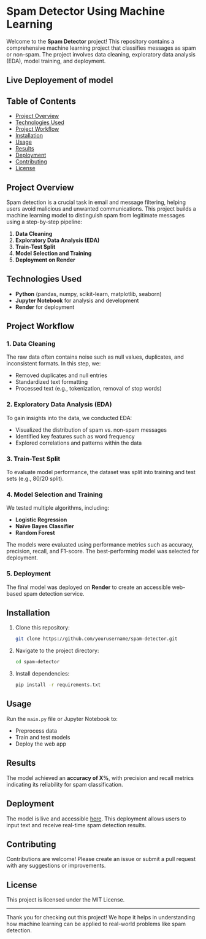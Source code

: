 # Spam Detector Using Machine Learning

Welcome to the **Spam Detector** project! This repository contains a comprehensive machine learning project that classifies messages as spam or non-spam. The project involves data cleaning, exploratory data analysis (EDA), model training, and deployment.

## Live Deployement of model


## Table of Contents
- [Project Overview](#project-overview)
- [Technologies Used](#technologies-used)
- [Project Workflow](#project-workflow)
- [Installation](#installation)
- [Usage](#usage)
- [Results](#results)
- [Deployment](#deployment)
- [Contributing](#contributing)
- [License](#license)

## Project Overview
Spam detection is a crucial task in email and message filtering, helping users avoid malicious and unwanted communications. This project builds a machine learning model to distinguish spam from legitimate messages using a step-by-step pipeline:
1. **Data Cleaning**
2. **Exploratory Data Analysis (EDA)**
3. **Train-Test Split**
4. **Model Selection and Training**
5. **Deployment on Render**

## Technologies Used
- **Python** (pandas, numpy, scikit-learn, matplotlib, seaborn)
- **Jupyter Notebook** for analysis and development
- **Render** for deployment

## Project Workflow
### 1. Data Cleaning
The raw data often contains noise such as null values, duplicates, and inconsistent formats. In this step, we:
- Removed duplicates and null entries
- Standardized text formatting
- Processed text (e.g., tokenization, removal of stop words)

### 2. Exploratory Data Analysis (EDA)
To gain insights into the data, we conducted EDA:
- Visualized the distribution of spam vs. non-spam messages
- Identified key features such as word frequency
- Explored correlations and patterns within the data

### 3. Train-Test Split
To evaluate model performance, the dataset was split into training and test sets (e.g., 80/20 split).

### 4. Model Selection and Training
We tested multiple algorithms, including:
- **Logistic Regression**
- **Naïve Bayes Classifier**
- **Random Forest**

The models were evaluated using performance metrics such as accuracy, precision, recall, and F1-score. The best-performing model was selected for deployment.

### 5. Deployment
The final model was deployed on **Render** to create an accessible web-based spam detection service.

## Installation
1. Clone this repository:
   ```bash
   git clone https://github.com/yourusername/spam-detector.git
   ```
2. Navigate to the project directory:
   ```bash
   cd spam-detector
   ```
3. Install dependencies:
   ```bash
   pip install -r requirements.txt
   ```

## Usage
Run the `main.py` file or Jupyter Notebook to:
- Preprocess data
- Train and test models
- Deploy the web app

## Results
The model achieved an **accuracy of X%**, with precision and recall metrics indicating its reliability for spam classification.

## Deployment
The model is live and accessible [here](https://your-render-link.com). This deployment allows users to input text and receive real-time spam detection results.

## Contributing
Contributions are welcome! Please create an issue or submit a pull request with any suggestions or improvements.

## License
This project is licensed under the MIT License.

---

Thank you for checking out this project! We hope it helps in understanding how machine learning can be applied to real-world problems like spam detection.

